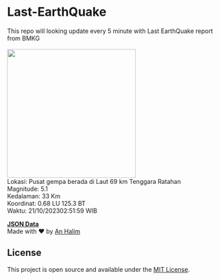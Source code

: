 # Last-EarthQuake
This repo will looking update every 5 minute with Last EarthQuake report from BMKG
<br>
<br>
<img src="https://static.bmkg.go.id/20231021025159.mmi.jpg" width="300"/>
<br>
Lokasi: Pusat gempa berada di Laut 69 km Tenggara Ratahan <br>
Magnitude: 5.1 <br>
Kedalaman: 33 Km <br>
Koordinat: 0.68 LU 125.3 BT <br>
Waktu: 21/10/202302:51:59 WIB <br>

<a href="./data/data.json">**JSON Data**</a>
<br>
Made with ❤️ by <a href="https://github.com/an-halim">An Halim</a>
## License

This project is open source and available under the [MIT License](LICENSE).
